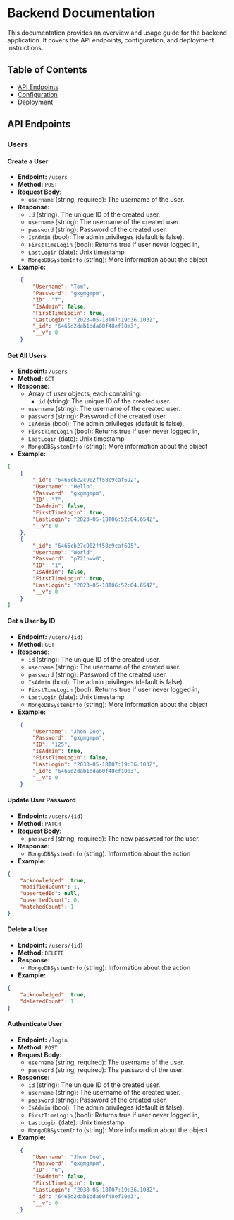 # Backend Documentation

This documentation provides an overview and usage guide for the backend application. It covers the API endpoints, configuration, and deployment instructions.

## Table of Contents

- [API Endpoints](#api-endpoints)
- [Configuration](#configuration)
- [Deployment](#deployment)

## API Endpoints

### Users

#### Create a User

- **Endpoint:** `/users`
- **Method:** `POST`
- **Request Body:**
  - `username` (string, required): The username of the user.
- **Response:**
  - `id` (string): The unique ID of the created user.
  - `username` (string): The username of the created user.
  - `password` (string): Password of the created user.
  - `IsAdmin` (bool): The admin privileges (default is false). 
  - `FirstTimeLogin` (bool): Returns true if user never logged in,
  - `LastLogin` (date): Unix timestamp
  - `MongoDBSystemInfo` (string): More information about the object
- **Example:**
```Json
    {
        "Username": "Tom",
        "Password": "gxgmgmpm",
        "ID": "7",
        "IsAdmin": false,
        "FirstTimeLogin": true,
        "LastLogin": "2023-05-18T07:19:36.103Z",
        "_id": "6465d2dab1dda60f48ef10e3",
        "__v": 0
    }
```


#### Get All Users

- **Endpoint:** `/users`
- **Method:** `GET`
- **Response:**
  - Array of user objects, each containing:
    - `id` (string): The unique ID of the created user.
  - `username` (string): The username of the created user.
  - `password` (string): Password of the created user.
  - `IsAdmin` (bool): The admin privileges (default is false). 
  - `FirstTimeLogin` (bool): Returns true if user never logged in,
  - `LastLogin` (date): Unix timestamp
  - `MongoDBSystemInfo` (string): More information about the object
- **Example:**
```JSON
[
    {
        "_id": "6465cb22c902ff58c9caf692",
        "Username": "Hello",
        "Password": "gxgmgmpm",
        "ID": "7",
        "IsAdmin": false,
        "FirstTimeLogin": true,
        "LastLogin": "2023-05-18T06:52:04.654Z",
        "__v": 0
    },
    {
        "_id": "6465cb27c902ff58c9caf695",
        "Username": "World",
        "Password": "p721nvw0",
        "ID": "1",
        "IsAdmin": false,
        "FirstTimeLogin": true,
        "LastLogin": "2023-05-18T06:52:04.654Z",
        "__v": 0
    }
]
```

#### Get a User by ID

- **Endpoint:** `/users/{id}`
- **Method:** `GET`
- **Response:**
  - `id` (string): The unique ID of the created user.
  - `username` (string): The username of the created user.
  - `password` (string): Password of the created user.
  - `IsAdmin` (bool): The admin privileges (default is false). 
  - `FirstTimeLogin` (bool): Returns true if user never logged in,
  - `LastLogin` (date): Unix timestamp
  - `MongoDBSystemInfo` (string): More information about the object
- **Example:**
```Json
    {
        "Username": "Jhon Doe",
        "Password": "gxgmgmpm",
        "ID": "125",
        "IsAdmin": true,
        "FirstTimeLogin": false,
        "LastLogin": "2038-05-18T07:19:36.103Z",
        "_id": "6465d2dab1dda60f48ef10e3",
        "__v": 0
    }
```


#### Update User Password

- **Endpoint:** `/users/{id}`
- **Method:** `PATCH`
- **Request Body:**
  - `password` (string, required): The new password for the user.
- **Response:**
  - `MongoDBSystemInfo` (string): Information about the action
- **Example:**
```JSON
{
    "acknowledged": true,
    "modifiedCount": 1,
    "upsertedId": null,
    "upsertedCount": 0,
    "matchedCount": 1
}
```



#### Delete a User

- **Endpoint:** `/users/{id}`
- **Method:** `DELETE`
- **Response:**
    - `MongoDBSystemInfo` (string): Information about the action
- **Example:**
```JSON
{
    "acknowledged": true,
    "deletedCount": 1
}
```

#### Authenticate User

- **Endpoint:** `/login`
- **Method:** `POST`
- **Request Body:**
  - `username` (string, required): The username of the user.
  - `password` (string, required): The password of the user.
- **Response:**
  - `id` (string): The unique ID of the created user.
  - `username` (string): The username of the created user.
  - `password` (string): Password of the created user.
  - `IsAdmin` (bool): The admin privileges (default is false). 
  - `FirstTimeLogin` (bool): Returns true if user never logged in,
  - `LastLogin` (date): Unix timestamp
  - `MongoDBSystemInfo` (string): More information about the object
- **Example:**
```Json
    {
        "Username": "Jhon Doe",
        "Password": "gxgmgmpm",
        "ID": "6",
        "IsAdmin": false,
        "FirstTimeLogin": true,
        "LastLogin": "2038-05-18T07:19:36.103Z",
        "_id": "6465d2dab1dda60f48ef10e3",
        "__v": 0
    }
```
